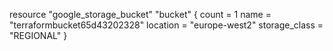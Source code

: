 resource "google_storage_bucket" "bucket" {
 count = 1
 name = "terraformbucket65d43202328"
 location = "europe-west2"
 storage_class = "REGIONAL"
}
